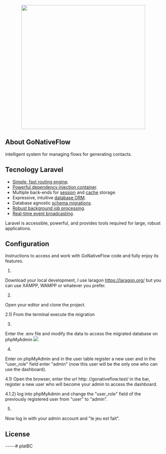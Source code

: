 <p align="center"><a href="https://eforge.it/" target="_blank"><img src="https://eforge.it/img/LOGO.png" width="400"></a></p>

<!-- <p align="center">
<a href="https://travis-ci.org/laravel/framework"><img src="https://travis-ci.org/laravel/framework.svg" alt="Build Status"></a>
<a href="https://packagist.org/packages/laravel/framework"><img src="https://img.shields.io/packagist/dt/laravel/framework" alt="Total Downloads"></a>
<a href="https://packagist.org/packages/laravel/framework"><img src="https://img.shields.io/packagist/v/laravel/framework" alt="Latest Stable Version"></a>
<a href="https://packagist.org/packages/laravel/framework"><img src="https://img.shields.io/packagist/l/laravel/framework" alt="License"></a>
</p> -->

## About GoNativeFlow
intelligent system for managing flows for generating contacts.

## Tecnology Laravel
- [Simple, fast routing engine](https://laravel.com/docs/routing).
- [Powerful dependency injection container](https://laravel.com/docs/container).
- Multiple back-ends for [session](https://laravel.com/docs/session) and [cache](https://laravel.com/docs/cache) storage.
- Expressive, intuitive [database ORM](https://laravel.com/docs/eloquent).
- Database agnostic [schema migrations](https://laravel.com/docs/migrations).
- [Robust background job processing](https://laravel.com/docs/queues).
- [Real-time event broadcasting](https://laravel.com/docs/broadcasting).

Laravel is accessible, powerful, and provides tools required for large, robust applications.
## Configuration
Instructions to access and work with GoNativeFlow code and fully enjoy its features.

1)
Download your local development, I use laragon https://laragon.org/ but you can use XAMPP, WAMPP or whatever you prefer.

2)
Open your editor and clone the project.

2.1) From the terminal execute the migration

3)
Enter the .env file and modify the data to access the migrated database on phpMyAdmin
<img src = "/themes/img/ immagine.png">

4)
Enter on phpMyAdmin and in the user table register a new user and in the "user_role" field enter "admin" (now this user will be the only one who can use the dashboard).

4.1) Open the browser, enter the url http: //gonativeflow.test/ in the bar, register a new user who will become your admin to access the dashboard.

4.1.2) log into phpMyAdmin and change the "user_role" field of the previously registered user from "user" to "admin".

5)
Now log in with your admin account and "le jeu est fait".
## License

-----# platBC
